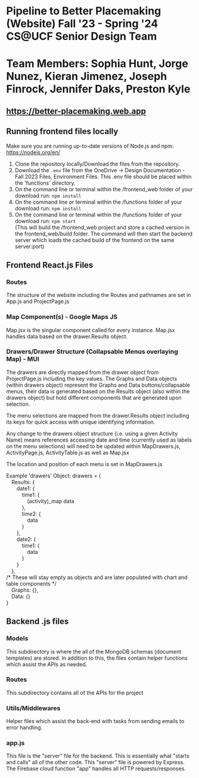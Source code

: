 # Pipeline to Better Placemaking (Website) Fall '23 - Spring '24 CS@UCF Senior Design Team
# Team Members: Sophia Hunt, Jorge Nunez, Kieran Jimenez, Joseph Finrock, Jennifer Daks, Preston Kyle
## https://better-placemaking.web.app

## Running frontend files locally
Make sure you are running up-to-date versions of Node.js and npm: 
    https://nodejs.org/en/
    
1. Clone the repository locally/Download the files from the repository. 
2. Download the ```.env``` file from the OneDrive -> Design Documentation - Fall 2023 Files, Environment Files. This .env file should be placed within the 'functions' directory.
4. On the command line or terminal within the /frontend_web folder of your download run: ```npm install```
5. On the command line or terminal within the /functions folder of your download run: ```npm install```
6. On the command line or terminal within the /functions folder of your download run: ```npm start```  
   (This will build the /frontend_web project and store a cached version in the frontend_web/build folder. The command will then start the backend server which loads the cached build of the frontend on the same server:port)

## Frontend React.js Files
### Routes
The structure of the website including the Routes and pathnames are set in App.js and ProjectPage.js

### Map Component(s) - Google Maps JS
Map.jsx is the singular component called for every instance. Map.jsx handles data based on the drawer.Results object.

### Drawers/Drawer Structure  (Collapsable Menus overlaying Map) - MUI
The drawers are directly mapped from the drawer object from ProjectPage.js including the key values. The Graphs and Data objects (within drawers object) represent the Graphs and Data buttons/collapsable menus, their data is generated based on the Results object (also within the drawers object) but hold different components that are generated upon selection. 

The menu selections are mapped from the drawer.Results object including its keys for quick access with unique identifying information.

Any change to the drawers object structure (i.e. using a given Activity Name) means references accessing date and time (currently used as labels on the menu selections) will need to be updated within MapDrawers.js, ActivityPage.js, ActivityTable.js as well as Map.jsx

The location and position of each menu is set in MapDrawers.js

Example 'drawers' Object:
drawers = {<br/>
    &emsp;Results: {<br/>
        &emsp;&emsp;date1: {<br/>
            &emsp;&emsp;&emsp;time1: {<br/>
                &emsp;&emsp;&emsp;&emsp;(activity)_map data<br/>
            &emsp;&emsp;&emsp;},<br/>
            &emsp;&emsp;&emsp;time2: {<br/>
                &emsp;&emsp;&emsp;&emsp;data<br/>
            &emsp;&emsp;&emsp;}<br/>
        &emsp;&emsp;},<br/>
        &emsp;&emsp;date2: {<br/>
            &emsp;&emsp;&emsp;time1: {<br/>
                &emsp;&emsp;&emsp;&emsp;data<br/>
            &emsp;&emsp;&emsp;}<br/>
        &emsp;&emsp;}<br/>
    &emsp;},<br/>
    /* These will stay empty as objects and are later populated with chart and table components */<br/>
    &emsp;Graphs: {},<br/>
    &emsp;Data: {}<br/>
}

## Backend .js files
### Models
This subdirectory is where the all of the MongoDB schemas (document templates) are stored.  In addition to this, the files contain helper functions which assist the APIs as needed.
### Routes
This subdirectory contains all of the APIs for the project
### Utils/Middlewares
Helper files which assist the back-end with tasks from sending emails to error handling.
### app.js
This file is the "server" file for the backend.  This is essentially what "starts and calls" all of the other code. This "server" file is powered by Express. The Firebase cloud function "app" handles all HTTP requests/responses.


